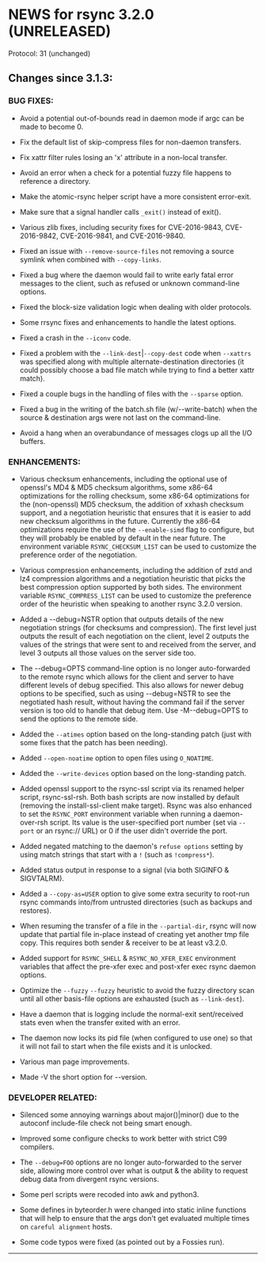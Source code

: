 # NEWS for rsync 3.2.0 (UNRELEASED)

Protocol: 31 (unchanged)

## Changes since 3.1.3:

### BUG FIXES:

 - Avoid a potential out-of-bounds read in daemon mode if argc can be made to
   become 0.

 - Fix the default list of skip-compress files for non-daemon transfers.

 - Fix xattr filter rules losing an 'x' attribute in a non-local transfer.

 - Avoid an error when a check for a potential fuzzy file happens to reference
   a directory.

 - Make the atomic-rsync helper script have a more consistent error-exit.

 - Make sure that a signal handler calls `_exit()` instead of exit().

 - Various zlib fixes, including security fixes for CVE-2016-9843,
   CVE-2016-9842, CVE-2016-9841, and CVE-2016-9840.

 - Fixed an issue with `--remove-source-files` not removing a source symlink
   when combined with `--copy-links`.

 - Fixed a bug where the daemon would fail to write early fatal error messages
   to the client, such as refused or unknown command-line options.

 - Fixed the block-size validation logic when dealing with older protocols.

 - Some rrsync fixes and enhancements to handle the latest options.

 - Fixed a crash in the `--iconv` code.

 - Fixed a problem with the `--link-dest`|`--copy-dest` code when `--xattrs`
   was specified along with multiple alternate-destination directories (it
   could possibly choose a bad file match while trying to find a better xattr
   match).

 - Fixed a couple bugs in the handling of files with the `--sparse` option.

 - Fixed a bug in the writing of the batch.sh file (w/--write-batch) when the
   source & destination args were not last on the command-line.

 - Avoid a hang when an overabundance of messages clogs up all the I/O buffers.

### ENHANCEMENTS:

 - Various checksum enhancements, including the optional use of openssl's MD4 &
   MD5 checksum algorithms, some x86-64 optimizations for the rolling checksum,
   some x86-64 optimizations for the (non-openssl) MD5 checksum, the addition
   of xxhash checksum support, and a negotiation heuristic that ensures that it
   is easier to add new checksum algorithms in the future.  Currently the
   x86-64 optimizations require the use of the `--enable-simd` flag to
   configure, but they will probably be enabled by default in the near future.
   The environment variable `RSYNC_CHECKSUM_LIST` can be used to customize the
   preference order of the negotiation.

 - Various compression enhancements, including the addition of zstd and lz4
   compression algorithms and a negotiation heuristic that picks the best
   compression option supported by both sides.  The environment variable
   `RSYNC_COMPRESS_LIST` can be used to customize the preference order of the
   heuristic when speaking to another rsync 3.2.0 version.

 - Added a --debug=NSTR option that outputs details of the new negotiation
   strings (for checksums and compression).  The first level just outputs the
   result of each negotiation on the client, level 2 outputs the values of the
   strings that were sent to and received from the server, and level 3 outputs
   all those values on the server side too.

 - The --debug=OPTS command-line option is no longer auto-forwarded to the
   remote rsync which allows for the client and server to have different levels
   of debug specified. This also allows for newer debug options to be
   specified, such as using --debug=NSTR to see the negotiated hash result,
   without having the command fail if the server version is too old to handle
   that debug item. Use -M--debug=OPTS to send the options to the remote side.

 - Added the `--atimes` option based on the long-standing patch (just with some
   fixes that the patch has been needing).

 - Added `--open-noatime` option to open files using `O_NOATIME`.

 - Added the `--write-devices` option based on the long-standing patch.

 - Added openssl support to the rsync-ssl script via its renamed helper script,
   rsync-ssl-rsh.  Both bash scripts are now installed by default (removing the
   install-ssl-client make target).  Rsync was also enhanced to set the
   `RSYNC_PORT` environment variable when running a daemon-over-rsh script. Its
   value is the user-specified port number (set via `--port` or an rsync://
   URL) or 0 if the user didn't override the port.

 - Added negated matching to the daemon's `refuse options` setting by using
   match strings that start with a `!` (such as `!compress*`).

 - Added status output in response to a signal (via both SIGINFO & SIGVTALRM).

 - Added a `--copy-as=USER` option to give some extra security to root-run
   rsync commands into/from untrusted directories (such as backups and
   restores).

 - When resuming the transfer of a file in the `--partial-dir`, rsync will now
   update that partial file in-place instead of creating yet another tmp file
   copy.  This requires both sender & receiver to be at least v3.2.0.

 - Added support for `RSYNC_SHELL` & `RSYNC_NO_XFER_EXEC` environment variables
   that affect the pre-xfer exec and post-xfer exec rsync daemon options.

 - Optimize the `--fuzzy` `--fuzzy` heuristic to avoid the fuzzy directory scan
   until all other basis-file options are exhausted (such as `--link-dest`).

 - Have a daemon that is logging include the normal-exit sent/received stats
   even when the transfer exited with an error.

 - The daemon now locks its pid file (when configured to use one) so that it
   will not fail to start when the file exists and it is unlocked.

 - Various man page improvements.

 - Made -V the short option for --version.

### DEVELOPER RELATED:

 - Silenced some annoying warnings about major()|minor() due to the autoconf
   include-file check not being smart enough.

 - Improved some configure checks to work better with strict C99 compilers.

 - The `--debug=FOO` options are no longer auto-forwarded to the server side,
   allowing more control over what is output & the ability to request debug
   data from divergent rsync versions.

 - Some perl scripts were recoded into awk and python3.

 - Some defines in byteorder.h were changed into static inline functions that
   will help to ensure that the args don't get evaluated multiple times on
   `careful alignment` hosts.

 - Some code typos were fixed (as pointed out by a Fossies run).

------------------------------------------------------------------------------
